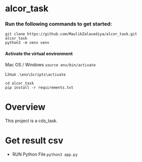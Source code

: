 # alcor_task

### Run the following commands to get started:
```
git clone https://github.com/MaulikZalavadiya/alcor_task.git alcor_task
python3 -m venv venv
```

#### Activate the virtual environment

Mac OS / Windows
```source env/bin/activate```

Linux
```.\env\Scripts\activate```

```
cd alcor_task
pip install -r requirements.txt
```


# Overview
This project is a cds_task.


# Get result csv
 - RUN Python File ```python3 app.py```
